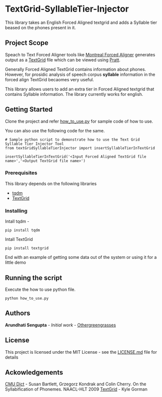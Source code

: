 # TextGrid-SyllableTier-Injector
This library takes an English Forced Aligned textgrid and adds a Syllable tier beased on the phones present in it.  

## Project Scope  
Speach to Text Forced Aligner tools like [Montreal Forced Aligner](https://github.com/MontrealCorpusTools/Montreal-Forced-Aligner) generates output as a [TextGrid](http://www.fon.hum.uva.nl/praat/manual/TextGrid_file_formats.html) file which can be viewed using [Pratt](http://projects.chass.utoronto.ca/ngn/pdf/TextGrid_creation_Praat.pdf).

Generally Forced Aligned TextGrid contains information about phones. However, for prosidic analysis of speech corpus **syllable** information in the forced align TextGrid becaomes very useful. 

This library allows users to add an extra tier in Forced Aligned textgrid that contains Syllable information. The library currently works for english.

## Getting Started

Clone the project and refer [how_to_use.py](how_to_use.py) for sample code of how to use. 

You can also use the following code for the same.

```
# Sample python script to demonstrate how to use the Text Grid Syllable Tier Injector Tool
from textGridSyllableTierInjector import insertSyllableTierInTextGrid

insertSyllableTierInTextGrid('<Input Forced Aligned TextGrid file name>','<Output TextGrid file name>')

```

### Prerequisites

This library depends on the following libraries

- [tqdm](https://pypi.org/project/tqdm/)
- [TextGrid](https://github.com/kylebgorman/textgrid)

### Installing

Intall tqdm - 
```
pip install tqdm
```
Intall TextGrid

```
pip install textgrid
```

End with an example of getting some data out of the system or using it for a little demo

## Running the script

Execute the how to use python file.

```
python how_to_use.py
```

## Authors

**Arundhati Sengupta** - *Initial work* - [Othergreengrasses](https://github.com/Othergreengrasses)

## License

This project is licensed under the MIT License - see the [LICENSE.md](LICENSE.md) file for details

## Ackowledgements
[CMU Dict](https://webdocs.cs.ualberta.ca/~kondrak/cmudict.html) - Susan Bartlett, Grzegorz Kondrak and Colin Cherry. On the Syllabification of Phonemes. NAACL-HLT 2009
[TextGrid](https://github.com/kylebgorman/textgrid) - Kyle Gorman

